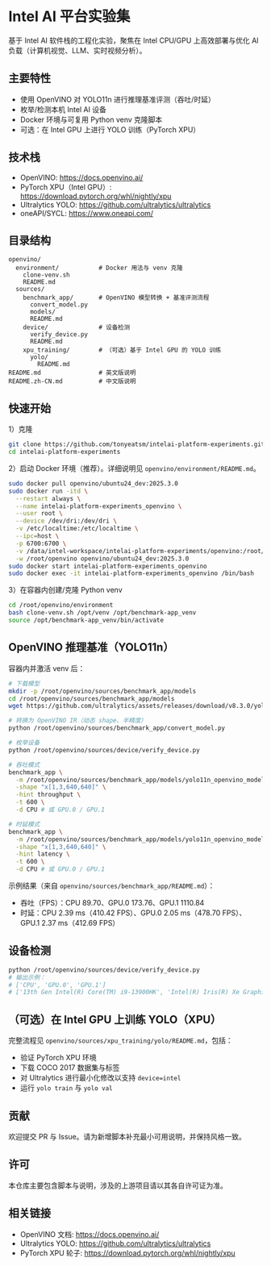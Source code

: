 # Intel AI 平台实验集

基于 Intel AI 软件栈的工程化实验，聚焦在 Intel CPU/GPU 上高效部署与优化 AI 负载（计算机视觉、LLM、实时视频分析）。

## 主要特性
- 使用 OpenVINO 对 YOLO11n 进行推理基准评测（吞吐/时延）
- 枚举/检测本机 Intel AI 设备
- Docker 环境与可复用 Python venv 克隆脚本
- 可选：在 Intel GPU 上进行 YOLO 训练（PyTorch XPU）

## 技术栈
- OpenVINO: https://docs.openvino.ai/
- PyTorch XPU（Intel GPU）: https://download.pytorch.org/whl/nightly/xpu
- Ultralytics YOLO: https://github.com/ultralytics/ultralytics
- oneAPI/SYCL: https://www.oneapi.com/

## 目录结构
```text
openvino/
  environment/           # Docker 用法与 venv 克隆
    clone-venv.sh
    README.md
  sources/
    benchmark_app/       # OpenVINO 模型转换 + 基准评测流程
      convert_model.py
      models/
      README.md
    device/              # 设备检测
      verify_device.py
      README.md
    xpu_training/        # （可选）基于 Intel GPU 的 YOLO 训练
      yolo/
        README.md
README.md                # 英文版说明
README.zh-CN.md          # 中文版说明
```

## 快速开始
1）克隆
```bash
git clone https://github.com/tonyeatsm/intelai-platform-experiments.git
cd intelai-platform-experiments
```

2）启动 Docker 环境（推荐）。详细说明见 `openvino/environment/README.md`。
```bash
sudo docker pull openvino/ubuntu24_dev:2025.3.0
sudo docker run -itd \
  --restart always \
  --name intelai-platform-experiments_openvino \
  --user root \
  --device /dev/dri:/dev/dri \
  -v /etc/localtime:/etc/localtime \
  --ipc=host \
  -p 6700:6700 \
  -v /data/intel-workspace/intelai-platform-experiments/openvino:/root/openvino \
  -w /root/openvino openvino/ubuntu24_dev:2025.3.0
sudo docker start intelai-platform-experiments_openvino
sudo docker exec -it intelai-platform-experiments_openvino /bin/bash
```

3）在容器内创建/克隆 Python venv
```bash
cd /root/openvino/environment
bash clone-venv.sh /opt/venv /opt/benchmark-app_venv
source /opt/benchmark-app_venv/bin/activate
```

## OpenVINO 推理基准（YOLO11n）
容器内并激活 venv 后：
```bash
# 下载模型
mkdir -p /root/openvino/sources/benchmark_app/models
cd /root/openvino/sources/benchmark_app/models
wget https://github.com/ultralytics/assets/releases/download/v8.3.0/yolo11n.pt

# 转换为 OpenVINO IR（动态 shape、半精度）
python /root/openvino/sources/benchmark_app/convert_model.py

# 枚举设备
python /root/openvino/sources/device/verify_device.py

# 吞吐模式
benchmark_app \
  -m /root/openvino/sources/benchmark_app/models/yolo11n_openvino_model/yolo11n.xml \
  -shape "x[1,3,640,640]" \
  -hint throughput \
  -t 600 \
  -d CPU # 或 GPU.0 / GPU.1

# 时延模式
benchmark_app \
  -m /root/openvino/sources/benchmark_app/models/yolo11n_openvino_model/yolo11n.xml \
  -shape "x[1,3,640,640]" \
  -hint latency \
  -t 600 \
  -d CPU # 或 GPU.0 / GPU.1
```

示例结果（来自 `openvino/sources/benchmark_app/README.md`）：
- 吞吐（FPS）：CPU 89.70、GPU.0 173.76、GPU.1 1110.84
- 时延：CPU 2.39 ms（410.42 FPS）、GPU.0 2.05 ms（478.70 FPS）、GPU.1 2.37 ms（412.69 FPS）

## 设备检测
```bash
python /root/openvino/sources/device/verify_device.py
# 输出示例：
# ['CPU', 'GPU.0', 'GPU.1']
# ['13th Gen Intel(R) Core(TM) i9-13900HK', 'Intel(R) Iris(R) Xe Graphics (iGPU)', 'Intel(R) Arc(TM) A770 Graphics (dGPU)']
```

## （可选）在 Intel GPU 上训练 YOLO（XPU）
完整流程见 `openvino/sources/xpu_training/yolo/README.md`，包括：
- 验证 PyTorch XPU 环境
- 下载 COCO 2017 数据集与标签
- 对 Ultralytics 进行最小化修改以支持 `device=intel`
- 运行 `yolo train` 与 `yolo val`

## 贡献
欢迎提交 PR 与 Issue。请为新增脚本补充最小可用说明，并保持风格一致。

## 许可
本仓库主要包含脚本与说明，涉及的上游项目请以其各自许可证为准。

## 相关链接
- OpenVINO 文档: https://docs.openvino.ai/
- Ultralytics YOLO: https://github.com/ultralytics/ultralytics
- PyTorch XPU 轮子: https://download.pytorch.org/whl/nightly/xpu
